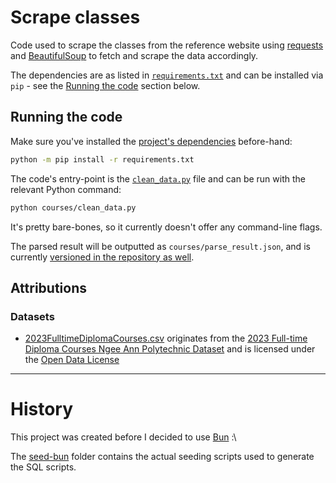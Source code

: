 # Scrape classes

Code used to scrape the classes from the reference website using
[requests](https://requests.readthedocs.io/en/latest/) and
[BeautifulSoup](https://beautiful-soup-4.readthedocs.io/en/latest/)
to fetch and scrape the data accordingly.

The dependencies are as listed in [`requirements.txt`](./requirements.txt) and can
be installed via `pip` - see the [Running the code](#running-the-code) section below.

## Running the code

Make sure you've installed the [project's dependencies](./requirements.txt) before-hand:

```sh
python -m pip install -r requirements.txt
```

The code's entry-point is the [`clean_data.py`](./courses/clean_data.py) file
and can be run with the relevant Python command:

```sh
python courses/clean_data.py
```

It's pretty bare-bones, so it currently doesn't offer any command-line flags.

The parsed result will be outputted as `courses/parse_result.json`, and is currently
[versioned in the repository as well](./courses/parse_result.json).

## Attributions

### Datasets

* [2023FulltimeDiplomaCourses.csv](./courses/2023FulltimeDiplomaCourses.csv) originates from the
  [2023 Full-time Diploma Courses Ngee Ann Polytechnic Dataset](https://data.gov.sg/datasets/d_120ad7e0334d2c2a37ad62ae262f75fa/view)
  and is licensed under the [Open Data License](https://data.gov.sg/open-data-licence)

---

# History

This project was created before I decided to use [Bun](https://bun.sh) :\

The [seed-bun](../seed-bun) folder contains the actual seeding scripts used to
generate the SQL scripts.
